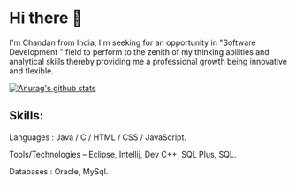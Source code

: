 # Hi there 👋

I'm Chandan from India, I'm seeking for an opportunity in "Software Development " field to perform to the zenith of my thinking abilities and analytical skills thereby providing me a professional growth being innovative and flexible.

[![Anurag's github stats](https://github-readme-stats.vercel.app/api?username=ckumar712)](https://github.com/anuraghazra/github-readme-stats)


## Skills:

Languages : Java / C / HTML / CSS / JavaScript.

Tools/Technologies – Eclipse, Intellij, Dev C++, SQL Plus, SQL.

Databases : Oracle, MySql.

